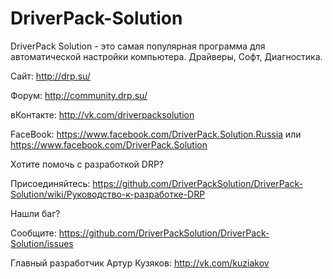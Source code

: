 DriverPack-Solution
===================

DriverPack Solution - это самая популярная программа для автоматической настройки компьютера. Драйверы, Софт, Диагностика.


Сайт: http://drp.su/

Форум: http://community.drp.su/

вКонтакте: http://vk.com/driverpacksolution

FaceBook: https://www.facebook.com/DriverPack.Solution.Russia или https://www.facebook.com/DriverPack.Solution


Хотите помочь с разработкой DRP?

Присоединяйтесь: https://github.com/DriverPackSolution/DriverPack-Solution/wiki/Руководство-к-разработке-DRP


Нашли баг?

Сообщите: https://github.com/DriverPackSolution/DriverPack-Solution/issues



Главный разработчик Артур Кузяков: http://vk.com/kuziakov
